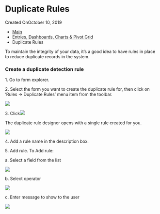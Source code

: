 # Duplicate Rules

Created OnOctober 10, 2019

* [Main](https://captisa.com/docs)
* [Entries, Dashboards, Charts & Pivot Grid](https://captisa.com/docs/category/reports)
* Duplicate Rules

To maintain the integrity of your data, it’s a good idea to have rules in place to reduce duplicate records in the system.

### Create a duplicate detection rule

1\. Go to form explorer.

2\. Select the form you want to create the duplicate rule for, then click on ‘Rules -> Duplicate Rules’ menu item from the toolbar.

![](https://captisa.com/wp-content/uploads/2018/11/FormRules1-1.png)

3\. Click![](https://captisa.com/wp-content/uploads/2018/11/NewRule.png)

The duplicate rule designer opens with a single rule created for you.

![](https://captisa.com/wp-content/uploads/2018/11/duplicateRuleNew.png)

4\. Add a rule name in the description box.

5\. Add rule. To Add rule:

a. Select a field from the list

![](https://captisa.com/wp-content/uploads/2018/11/duplicateRuleFields.png)

b. Select operator

![](https://captisa.com/wp-content/uploads/2018/11/duplicateRuleOperator.png)

c. Enter message to show to the user

![](https://captisa.com/wp-content/uploads/2018/11/duplicate-rule-1.png)
